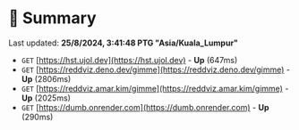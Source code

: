 # 📖 Summary
Last updated: **25/8/2024, 3:41:48 PTG "Asia/Kuala_Lumpur"**

- `GET` [https://hst.ujol.dev](https://hst.ujol.dev) - **Up** (647ms)
- `GET` [https://reddviz.deno.dev/gimme](https://reddviz.deno.dev/gimme) - **Up** (2806ms)
- `GET` [https://reddviz.amar.kim/gimme](https://reddviz.amar.kim/gimme) - **Up** (2025ms)
- `GET` [https://dumb.onrender.com](https://dumb.onrender.com) - **Up** (290ms)
